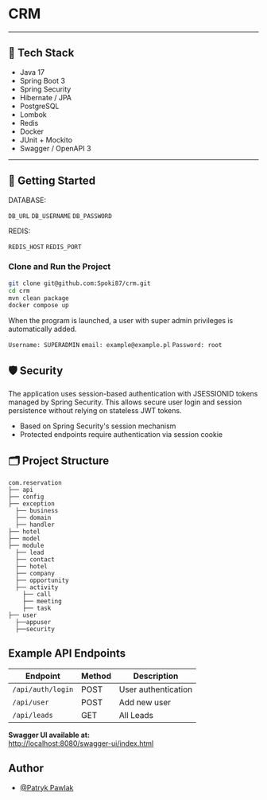 
# CRM

---

## 🔧 Tech Stack

- Java 17  
- Spring Boot 3
- Spring Security
- Hibernate / JPA  
- PostgreSQL
- Lombok  
- Redis
- Docker
- JUnit + Mockito
- Swagger / OpenAPI 3

---

## 🚀 Getting Started

DATABASE:

`DB_URL`
`DB_USERNAME`
`DB_PASSWORD`

REDIS:

`REDIS_HOST`
`REDIS_PORT`


### Clone and Run the Project

```bash
git clone git@github.com:Spoki87/crm.git
cd crm
mvn clean package 
docker compose up
```

When the program is launched, a user with super admin privileges is automatically added.

`Username: SUPERADMIN`
`email: example@example.pl`
`Password: root`

## 🛡️ Security

The application uses session-based authentication with JSESSIONID tokens managed by Spring Security. This allows secure user login and session persistence without relying on stateless JWT tokens.
- Based on Spring Security's session mechanism
- Protected endpoints require authentication via session cookie

## 🗂️ Project Structure

```
com.reservation
├── api 
├── config                        
├── exception
  ├── business
  ├── domain
  ├── handler              
├── hotel          
├── model
├── module
  ├── lead
  ├── contact
  ├── hotel
  ├── company
  ├── opportunity
  ├── activity
    ├── call
    ├── meeting
    ├── task     
├── user
  ├──appuser
  ├──security          
```

## Example API Endpoints


| Endpoint                         | Method | Description                     |
|----------------------------------|--------|---------------------------------|
| `/api/auth/login`            | POST   | User authentication               |
| `/api/user`               | POST   | Add new user   |
| `/api/leads`                     | GET   | All Leads           |



**Swagger UI available at:**  
[http://localhost:8080/swagger-ui/index.html](http://localhost:8080/swagger-ui/index.html)
## Author

- [@Patryk Pawlak](https://www.github.com/Spoki87)

